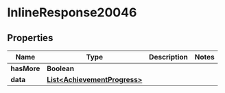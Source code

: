 

# InlineResponse20046

## Properties

Name | Type | Description | Notes
------------ | ------------- | ------------- | -------------
**hasMore** | **Boolean** |  | 
**data** | [**List&lt;AchievementProgress&gt;**](AchievementProgress.md) |  | 




